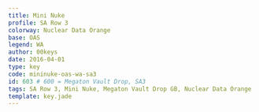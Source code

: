 ```yaml
---
title: Mini Nuke
profile: SA Row 3
colorway: Nuclear Data Orange
base: OAS
legend: WA
author: 00keys
date: 2016-04-01
type: key
code: mininuke-oas-wa-sa3
id: 603 # 600 = Megaton Vault Drop, SA3
tags: SA Row 3, Mini Nuke, Megaton Vault Drop GB, Nuclear Data Orange
template: key.jade
---
```


<span class="more"> 

